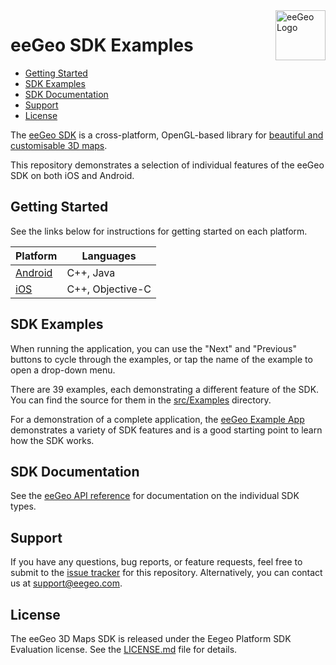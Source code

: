 <a href="http://www.eegeo.com/">
    <img src="http://cdn2.eegeo.com/wp-content/uploads/2016/03/eegeo_logo_quite_big.png" alt="eeGeo Logo" title="eegeo" align="right" height="80px" />
</a>

# eeGeo SDK Examples

* [Getting Started](#getting-started)
* [SDK Examples](#sdk-examples)
* [SDK Documentation](#sdk-documentation)
* [Support](#support)
* [License](#support)

The [eeGeo SDK](http://www.eegeo.com/developers/) is a cross-platform, OpenGL-based library for [beautiful and customisable 3D maps](http://www.eegeo.com).

This repository demonstrates a selection of individual features of the eeGeo SDK on both iOS and Android.

## Getting Started

See the links below for instructions for getting started on each platform.

Platform            | Languages
--------------------|-----------------
[Android](/android) | C++, Java
[iOS](/ios)         | C++, Objective-C

## SDK Examples

When running the application, you can use the "Next" and "Previous" buttons to cycle through the examples, or tap the name of the example to open a drop-down menu.

There are 39 examples, each demonstrating a different feature of the SDK. You can find the source for them in the [src/Examples](https://github.com/eegeo/mobile-sdk-harness/tree/master/src/Examples) directory.

For a demonstration of a complete application, the [eeGeo Example App](https://github.com/eegeo/mobile-example-app) demonstrates a variety of SDK features and is a good starting point to learn how the SDK works.

## SDK Documentation

See the [eeGeo API reference](http://cdn1.eegeo.com/docs/mobile-sdk/namespaces.html) for documentation on the individual SDK types.

## Support

If you have any questions, bug reports, or feature requests, feel free to submit to the [issue tracker](https://github.com/eegeo/mobile-sdk-harness/issues) for this repository. Alternatively, you can contact us at [support@eegeo.com](mailto:support@eegeo.com).

## License

The eeGeo 3D Maps SDK is released under the Eegeo Platform SDK Evaluation license. See the [LICENSE.md](https://github.com/eegeo/mobile-sdk-harness/blob/master/LICENSE.md) file for details.